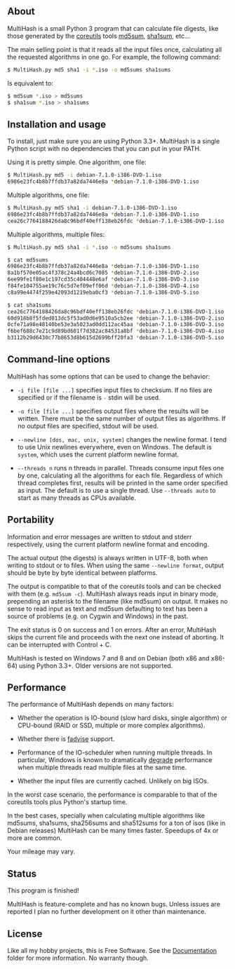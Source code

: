 
## About

MultiHash is a small Python 3 program that can calculate file digests,
like those generated by the [coreutils][] tools [md5sum][], [sha1sum][], etc...

The main selling point is that it reads all the input files once,
calculating all the requested algorithms in one go. For example,
the following command:

```bash
$ MultiHash.py md5 sha1 -i *.iso -o md5sums sha1sums
```

Is equivalent to:

```bash
$ md5sum *.iso > md5sums
$ sha1sum *.iso > sha1sums
```

[coreutils]: http://www.gnu.org/software/coreutils
[md5sum]: http://www.gnu.org/software/coreutils/manual/html_node/md5sum-invocation.html#md5sum-invocation
[sha1sum]: http://www.gnu.org/software/coreutils/manual/html_node/sha1sum-invocation.html#sha1sum-invocation

## Installation and usage

To install, just make sure you are using Python 3.3+. MultiHash is a single
Python script with no dependencies that you can put in your PATH.

Using it is pretty simple. One algorithm, one file:

```bash
$ MultiHash.py md5 -i debian-7.1.0-i386-DVD-1.iso
6986e23fc4b8b7ffdb37a82da7446e8a *debian-7.1.0-i386-DVD-1.iso
```

Multiple algorithms, one file:

```bash
$ MultiHash.py md5 sha1 -i debian-7.1.0-i386-DVD-1.iso
6986e23fc4b8b7ffdb37a82da7446e8a *debian-7.1.0-i386-DVD-1.iso
cea26c7764188426da8c96bdf40eff138eb26fdc *debian-7.1.0-i386-DVD-1.iso
```

Multiple algorithms, multiple files:

```bash
$ MultiHash.py md5 sha1 -i *.iso -o md5sums sha1sums

$ cat md5sums
6986e23fc4b8b7ffdb37a82da7446e8a *debian-7.1.0-i386-DVD-1.iso
8a1bf570e05ac4f378c24a4bcd6c7085 *debian-7.1.0-i386-DVD-2.iso
6ee99fe1f80e1c197cd35c404448e6af *debian-7.1.0-i386-DVD-3.iso
f84fe104755ae19c76c5d7ef09eff06d *debian-7.1.0-i386-DVD-4.iso
c8a99e4474f259e42093d1219eba0cf3 *debian-7.1.0-i386-DVD-5.iso

$ cat sha1sums
cea26c7764188426da8c96bdf40eff138eb26fdc *debian-7.1.0-i386-DVD-1.iso
60d918b8f5fded013dc5f53ad0d6e9510a5cb2ee *debian-7.1.0-i386-DVD-2.iso
0cfe71a98e48140be53e3a5023ad0dd112ac45aa *debian-7.1.0-i386-DVD-3.iso
f6bef688c7e21c9d89bd601f7d382ac84531a8bf *debian-7.1.0-i386-DVD-4.iso
b3112b29d6430c77b8653d8b615d2699bff20fa3 *debian-7.1.0-i386-DVD-5.iso
```

## Command-line options

MultiHash has some options that can be used to change the behavior:

* `-i file [file ...]` specifies input files to checksum. If no files
  are specified or if the filename is `-` stdin will be used.

* `-o file [file ...]` specifies output files where the results will
  be written. There must be the same number of output files as algorithms.
  If no output files are specified, stdout will be used.

* `--newline [dos, mac, unix, system]` changes the newline format.
  I tend to use Unix newlines everywhere, even on Windows. The default is
  `system`, which uses the current platform newline format.

* `--threads n` runs n threads in parallel. Threads consume input files
  one by one, calculating all the algorithms for each file. Regardless of
  which thread completes first, results will be printed in the same order
  specified as input. The default is to use a single thread. Use `--threads auto`
  to start as many threads as CPUs available.

## Portability

Information and error messages are written to stdout and stderr
respectively, using the current platform newline format and encoding.

The actual output (the digests) is always written in UTF-8, both when
writing to stdout or to files. When using the same `--newline format`,
output should be byte by byte identical between platforms.

The output is compatible to that of the coreutils tools and can be checked
with them (e.g. `md5sum -c`). MultiHash always reads input in binary mode,
prepending an asterisk to the filename (like md5sum) on output. It makes
no sense to read input as text and md5sum defaulting to text has been a
source of problems (e.g. on Cygwin and Windows) in the past.

The exit status is 0 on success and 1 on errors. After an error,
MultiHash skips the current file and proceeds with the next one
instead of aborting. It can be interrupted with Control + C.

MultiHash is tested on Windows 7 and 8 and on Debian (both x86 and x86-64)
using Python 3.3+. Older versions are not supported.

## Performance

The performance of MultiHash depends on many factors:

* Whether the operation is IO-bound (slow hard disks, single algorithm)
  or CPU-bound (RAID or SSD, multiple or more complex algorithms).

* Whether there is [fadvise][] support.

* Performance of the IO-scheduler when running multiple threads. In
  particular, Windows is known to dramatically [degrade][] performance
  when multiple threads read multiple files at the same time.

* Whether the input files are currently cached. Unlikely on big ISOs.

[fadvise]: https://docs.python.org/3/library/os.html#os.posix_fadvise
[degrade]: http://stackoverflow.com/questions/9191/how-to-obtain-good-concurrent-read-performance-from-disk

In the worst case scenario, the performance is comparable to that
of the coreutils tools plus Python's startup time.

In the best cases, specially when calculating multiple algorithms
like md5sums, sha1sums, sha256sums and sha512sums for a ton of isos
(like in Debian releases) MultiHash can be many times faster.
Speedups of 4x or more are common.

Your mileage may vary.

## Status

This program is finished!

MultiHash is feature-complete and has no known bugs. Unless issues are reported
I plan no further development on it other than maintenance.

## License

Like all my hobby projects, this is Free Software. See the [Documentation][] folder
for more information. No warranty though.

[Documentation]: https://github.com/Beluki/MultiHash/tree/master/Documentation

